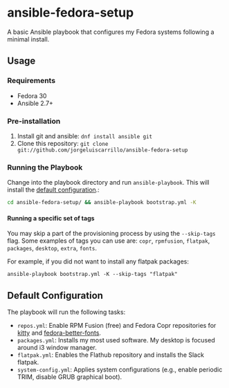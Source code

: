 # ansible-fedora-setup
A basic Ansible playbook that configures my Fedora systems following a minimal install.

## Usage
### Requirements
*  Fedora 30
*  Ansible 2.7+

### Pre-installation
1. Install git and ansible: `dnf install ansible git`
2. Clone this repository: `git clone git://github.com/jorgeluiscarrillo/ansible-fedora-setup`

### Running the Playbook
Change into the playbook directory and run `ansible-playbook`. This will install the [default configuration](#default-configuration).:
```bash
cd ansible-fedora-setup/ && ansible-playbook bootstrap.yml -K
```

#### Running a specific set of tags
You may skip a part of the provisioning process by using the `--skip-tags` flag. Some examples of tags you can use are: `copr`, `rpmfusion`, `flatpak`, `packages`, `desktop`, `extra`, `fonts`.

For example, if you did not want to install any flatpak packages:
```
ansible-playbook bootstrap.yml -K --skip-tags "flatpak"
```

## Default Configuration
The playbook will run the following tasks:
*  `repos.yml`: Enable RPM Fusion (free) and Fedora Copr repositories for
   [kitty](https://github.com/kovidgoyal/kitty) and [fedora-better-fonts](https://github.com/silenc3r/fedora-better-fonts).
* `packages.yml`: Installs my most used software. My desktop is focused around i3 window manager.
* `flatpak.yml`: Enables the Flathub repository and installs the Slack flatpak.
* `system-config.yml`: Applies system configurations (e.g., enable periodic TRIM, disable GRUB graphical boot).

